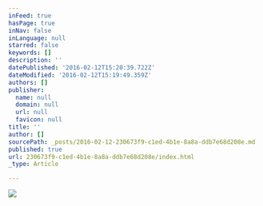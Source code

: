 ```yaml
---
inFeed: true
hasPage: true
inNav: false
inLanguage: null
starred: false
keywords: []
description: ''
datePublished: '2016-02-12T15:20:39.722Z'
dateModified: '2016-02-12T15:19:49.359Z'
authors: []
publisher:
  name: null
  domain: null
  url: null
  favicon: null
title: ''
author: []
sourcePath: _posts/2016-02-12-230673f9-c1ed-4b1e-8a8a-ddb7e68d208e.md
published: true
url: 230673f9-c1ed-4b1e-8a8a-ddb7e68d208e/index.html
_type: Article

---
```

![](https://the-grid-user-content.s3-us-west-2.amazonaws.com/f1d77cda-0161-41ea-8e4a-93ba102de223.jpg)